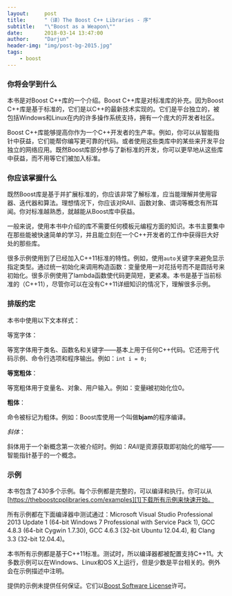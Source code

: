 ```yaml
---
layout:		post
title:		"（译）The Boost C++ Libraries - 序"
subtitle: 	"\"Boost as a Weapon\""
date:		2018-03-14 13:47:00
author:		"Darjun"
header-img:	"img/post-bg-2015.jpg"
tags:
    - boost
---
```


### 你将会学到什么

本书是对Boost C++库的一个介绍。Boost C++库是对标准库的补充。因为Boost C++库是基于标准的，它们是以C++的最新技术实现的。它们是平台独立的，被包括Windows和Linux在内的许多操作系统支持，拥有一个庞大的开发者社区。

Boost C++库能够提高你作为一个C++开发者的生产率。例如，你可以从智能指针中获益，它们能帮你编写更可靠的代码。或者使用这些类库中的某些来开发平台独立的网络应用。既然Boost库部分参与了新标准的开发，你可以更早地从这些库中获益，而不用等它们被加入标准。

### 你应该掌握什么

既然Boost库是基于并扩展标准的，你应该非常了解标准，应当能理解并使用容器、迭代器和算法。理想情况下，你应该对RAII、函数对象、谓词等概念有所耳闻。你对标准越熟悉，就越能从Boost库中获益。

一般来说，使用本书中介绍的库不需要任何模板元编程方面的知识。本书主要集中在那些能被快速简单的学习，并且能立刻在一个C++开发者的工作中获得巨大好处的那些库。

很多示例使用到了已经加入C++11标准的特性。例如，使用`auto`关键字来避免显示指定类型。通过统一初始化来调用构造函数：变量使用一对花括号而不是圆括号来初始化。很多示例使用了lambda函数使代码更简短，更紧凑。本书是基于当前标准的（C++11），尽管你可以在没有C++11详细知识的情况下，理解很多示例。

### 排版约定

本书中使用以下文本样式：

等宽字体：

等宽字体用于类名、函数名和关键字——基本上用于任何C++代码。它还用于代码示例、命令行选项和程序输出。例如：`int i = 0;`

**等宽粗体**：

等宽粗体用于变量名、对象、用户输入。例如：变量**i**被初始化位0。

**粗体**：

命令被标记为粗体。例如：Boost库使用一个叫做**bjam**的程序编译。

*斜体*：

斜体用于一个新概念第一次被介绍时。例如：*RAII*是资源获取即初始化的缩写——智能指针基于的一个概念。

### 示例

本书包含了430多个示例。每个示例都是完整的，可以编译和执行。你可以从[https://theboostcpplibraries.com/examples][1]下载所有示例来快速开始。

所有示例都在下面编译器中测试通过：Microsoft Visual Studio Professional 2013 Update 1 (64-bit Windows 7 Professional with Service Pack 1), GCC 4.8.3 (64-bit Cygwin 1.7.30), GCC 4.6.3 (32-bit Ubuntu 12.04.4), 和 Clang 3.3 (32-bit 12.04.4)。

本书所有示例都是基于C++11标准。测试时，所以编译器都被配置支持C++11。大多数示例可以在Windows、Linux和OS X上运行，但是少数是平台相关的。例外会在示例描述中注明。

提供的示例未提供任何保证。它们以[Boost Software License][2]许可。

[1]: https://theboostcpplibraries.com/examples
[2]: http://www.boost.org/LICENSE_1_0.txt
